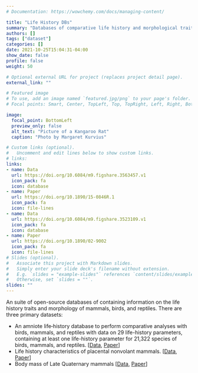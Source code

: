 ```yaml
---
# Documentation: https://wowchemy.com/docs/managing-content/

title: "Life History DBs"
summary: "Databases of comparative life history and morphological traits for mammals, birds, and reptiles"
authors: []
tags: ["dataset"]
categories: []
date: 2021-10-25T15:04:31-04:00
show_date: false
profile: false
weight: 50

# Optional external URL for project (replaces project detail page).
external_link: ""

# Featured image
# To use, add an image named `featured.jpg/png` to your page's folder.
# Focal points: Smart, Center, TopLeft, Top, TopRight, Left, Right, BottomLeft, Bottom, BottomRight.

image:
  focal_point: BottomLeft
  preview_only: false
  alt_text: "Picture of a Kangaroo Rat"
  caption: "Photo by Margaret Kurvius"

# Custom links (optional).
#   Uncomment and edit lines below to show custom links.
# links:
links:
- name: Data
  url: https://doi.org/10.6084/m9.figshare.3563457.v1
  icon_pack: fa
  icon: database
- name: Paper
  url: https://doi.org/10.1890/15-0846R.1
  icon_pack: fa
  icon: file-lines
- name: Data
  url: https://doi.org/10.6084/m9.figshare.3523109.v1
  icon_pack: fa
  icon: database
- name: Paper
  url: https://doi.org/10.1890/02-9002
  icon_pack: fa
  icon: file-lines
# Slides (optional).
#   Associate this project with Markdown slides.
#   Simply enter your slide deck's filename without extension.
#   E.g. `slides = "example-slides"` references `content/slides/example-slides.md`.
#   Otherwise, set `slides = ""`.
slides: ""
---
```


An suite of open-source databases of containing information on the life history traits and morphology of mammals, birds, and reptiles. There are three primary datasets:

* An amniote life‐history database to perform comparative analyses with birds, mammals, and reptiles with data on 29 life-history parameters, containing at least one life-history parameter for 21,322 species of birds, mammals, and reptiles. [[Data](https://doi.org/10.6084/m9.figshare.3563457.v1), [Paper](https://doi.org/10.1890/15-0846R.1)]
* Life history characteristics of placental nonvolant mammals. [[Data](https://doi.org/10.6084/m9.figshare.3523109.v1), [Paper](https://doi.org/10.1890/02-9002)]
* Body mass of Late Quaternary mammals [[Data](https://doi.org/10.6084/m9.figshare.3523112.v1), [Paper](https://doi.org/10.1890/02-9003)]
